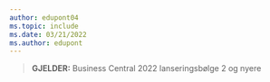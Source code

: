 ```yaml
---
author: edupont04
ms.topic: include
ms.date: 03/21/2022
ms.author: edupont
---
```

> **GJELDER:** Business Central 2022 lanseringsbølge 2 og nyere